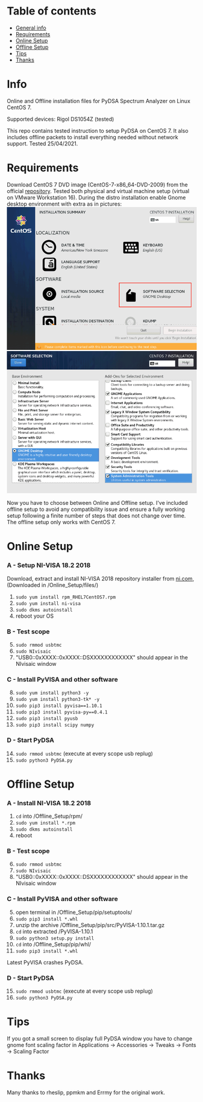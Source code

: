 # Table of contents
* [General info](#Info)
* [Requirements](#Requirements)
* [Online Setup](#Online-Setup)
* [Offline Setup](#Offline-Setup)
* [Tips](#Tips)
* [Thanks](#Thanks)

# Info
Online and Offline installation files for PyDSA Spectrum Analyzer on Linux CentOS 7.

Supported devices: Rigol DS1054Z (tested)

This repo contains tested instruction to setup PyDSA on CentOS 7.
It also includes offline packets to install everything needed without network support.
Tested 25/04/2021.

# Requirements
Download CentOS 7 DVD image (CentOS-7-x86_64-DVD-2009) from the official [repository](http://isoredirect.centos.org/centos/7/isos/x86_64/).
Tested both physical and virtual machine setup (virtual on VMware Workstation 16).
During the distro installation enable Gnome desktop environment with extra as in pictures:
![CentOS software options](https://github.com/Limon93/PyDSA/blob/master/CentOS_setup_1of2.png)
![CentOS selection](https://github.com/Limon93/PyDSA/blob/master/CentOS_setup_2of2.png)

Now you have to choose between Online and Offline setup.
I've included offline setup to avoid any compatibility issue and ensure a fully working setup following a finite number of steps that does not change over time.
The offline setup only works with CentOS 7.

# Online Setup
### A - Setup NI-VISA 18.2 2018  
Download, extract and install NI-VISA 2018 repository installer from [ni.com](https://www.ni.com/it-it/support/downloads/drivers/download.ni-linux-device-drivers.html#349660), (Downloaded in /Online_Setup/files/)
	
1) `sudo yum install rpm_RHEL7CentOS7.rpm`
2) `sudo yum install ni-visa`
3) `sudo dkms autoinstall`
4) reboot your OS
	

### B - Test scope

5) `sudo rmmod usbtmc`
6) `sudo NIvisaic` 
7) "USB0::0xXXXX::0xXXXX::DSXXXXXXXXXXXX" should appear in the NIvisaic window

### C - Install PyVISA and other software

8) `sudo yum install python3 -y`
9) `sudo yum install python3-tk* -y`
10) `sudo pip3 install pyvisa==1.10.1`
11) `sudo pip3 install pyvisa-py==0.4.1`
12) `sudo pip3 install pyusb`
13) `sudo pip3 install scipy numpy`

### D - Start PyDSA
	
14) `sudo rmmod usbtmc` (execute at every scope usb replug)
15) `sudo python3 PyDSA.py`


# Offline Setup
### A - Install NI-VISA 18.2 2018

1) `cd` into /Offline_Setup/rpm/
2) `sudo yum install *.rpm`
3) `sudo dkms autoinstall`
4) reboot

### B - Test scope

6) `sudo rmmod usbtmc`
7) `sudo NIvisaic`
8) "USB0::0xXXXX::0xXXXX::DSXXXXXXXXXXXX" should appear in the NIvisaic window

### C - Install PyVISA and other software

5) open terminal in /Offline_Setup/pip/setuptools/
6) `sudo pip3 install *.whl`
7) unzip the archive /Offline_Setup/pip/src/PyVISA-1.10.1.tar.gz 
8) `cd` into extracted /PyVISA-1.10.1
9) `sudo python3 setup.py install`
10) `cd` into /Offline_Setup/pip/whl/
11) `sudo pip3 install *.whl`

Latest PyVISA crashes PyDSA.

### D - Start PyDSA

15) `sudo rmmod usbtmc` (execute at every scope usb replug)
16) `sudo python3 PyDSA.py`


# Tips
If you got a small screen to display full PyDSA window you have to change gnome font scaling factor in Applications -> Accessories -> Tweaks -> Fonts -> Scaling Factor

# Thanks
Many thanks to rheslip, ppmkm and Errmy for the original work.






